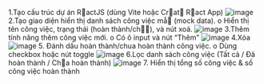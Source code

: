 1.Tạo cấu trúc dự án RactJS (dùng Vite hoặc Crat Ract App)
![image](https://github.com/user-attachments/assets/a8fc36d1-652a-4801-9306-bc5328199b8a)
2.Tạo giao diện hiển thị danh sách công việc mẫ (mock data).
o Hiển thị tên công việc, trạng thái (hoàn thành/ch), và nút xoá.
![image](https://github.com/user-attachments/assets/048fcc18-8c80-4849-bf6f-58d5c3961780)
3.Thêm tính năng thêm công việc mới.
o Có ô input và nút “Thêm”
![image](https://github.com/user-attachments/assets/0fa6abdf-f89b-442e-8071-acaafc171f4a)
4.Xóa
![image](https://github.com/user-attachments/assets/9db36988-45f5-47cb-8409-233723fc7feb)
5. Đánh dấu hoàn thành/chua hoàn thành công việc.
o Dùng checkbox hoặc nút toggle
![image](https://github.com/user-attachments/assets/085c3698-7ef7-43ef-a4b2-e3fa71f8b698)
6.Lọc danh sách công việc (Tất cả / Đã hoàn thành / Cha hoàn
thành)
![image](https://github.com/user-attachments/assets/c79657e3-a9fc-40bc-88a2-e3d9e54267aa)
7. Hiển thị tổng số công việc & số công việc hoàn thành




